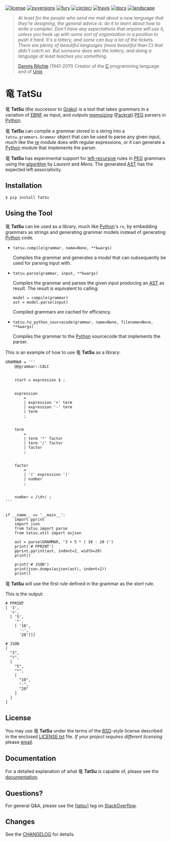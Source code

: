 [![license](https://img.shields.io/badge/license-BSD-blue.svg)](https://raw.githubusercontent.com/neogeny/tatsu/master/LICENSE.txt) [![pyversions](https://img.shields.io/pypi/pyversions/tatsu.svg)](https://pypi.python.org/pypi/tatsu) [![fury](https://badge.fury.io/py/tatsu.svg)](https://badge.fury.io/py/tatsu) [![circleci](https://circleci.com/gh/neogeny/TatSu.svg?style=shield)](https://circleci.com/gh/neogeny/TatSu) [![travis](https://secure.travis-ci.org/neogeny/TatSu.svg)](http://travis-ci.org/neogeny/TatSu) [![docs](https://readthedocs.org/projects/tatsu/badge/?version=stable)](http://tatsu.readthedocs.io/en/stable/) [![landscape](https://landscape.io/github/apalala/TatSu/master/landscape.png)](https://landscape.io/github/apalala/TatSu/master)

> *At least for the people who send me mail about a new language that they\'re designing, the general advice is: do it to learn about how to write a compiler. Don\'t have any expectations that anyone will use it, unless you hook up with some sort of organization in a position to push it hard. It\'s a lottery, and some can buy a lot of the tickets. There are plenty of beautiful languages (more beautiful than C) that didn\'t catch on. But someone does win the lottery, and doing a language at least teaches you something.*
>
> [Dennis Ritchie](http://en.wikipedia.org/wiki/Dennis_Ritchie) (1941-2011) Creator of the [C](http://en.wikipedia.org/wiki/C_language) programming language and of [Unix](http://en.wikipedia.org/wiki/Unix)

竜 **TatSu**
============

竜 **TatSu** (the successor to [Grako](https://bitbucket.org/neogeny/grako/)) is a tool that takes grammars in a variation of [EBNF](http://en.wikipedia.org/wiki/Ebnf) as input, and outputs [memoizing](http://en.wikipedia.org/wiki/Memoization) ([Packrat](http://bford.info/packrat/)) [PEG](http://en.wikipedia.org/wiki/Parsing_expression_grammar) parsers in [Python](http://python.org).

竜 **TatSu** can compile a grammar stored in a string into a `tatsu.grammars.Grammar` object that can be used to parse any given input, much like the [re](https://docs.python.org/3.7/library/re.html) module does with regular expressions, or it can generate a [Python](http://python.org) module that implements the parser.

竜 **TatSu** has experimental support for [left-recursive](https://en.wikipedia.org/wiki/Left_recursion) rules in [PEG](http://en.wikipedia.org/wiki/Parsing_expression_grammar) grammars using the [algorithm](http://norswap.com/pubs/sle2016.pdf) by *Laurent* and *Mens*. The generated [AST](http://en.wikipedia.org/wiki/Abstract_syntax_tree) has the expected left associativity.

Installation
------------

``` {.sourceCode .bash}
$ pip install TatSu
```

Using the Tool
--------------

竜 **TatSu** can be used as a library, much like [Python](http://python.org)\'s `re`, by embedding grammars as strings and generating grammar models instead of generating [Python](http://python.org) code.

-   `tatsu.compile(grammar, name=None, **kwargs)`

    Compiles the grammar and generates a *model* that can subsequently be used for parsing input with.

-   `tatsu.parse(grammar, input, **kwargs)`

    Compiles the grammar and parses the given input producing an [AST](http://en.wikipedia.org/wiki/Abstract_syntax_tree) as result. The result is equivalent to calling:

        model = compile(grammar)
        ast = model.parse(input)

    Compiled grammars are cached for efficiency.

-   `tatsu.to_python_sourcecode(grammar, name=None, filename=None, **kwargs)`

    Compiles the grammar to the [Python](http://python.org) sourcecode that implements the parser.

This is an example of how to use 竜 **TatSu** as a library:

``` {.sourceCode .python}
GRAMMAR = '''
    @@grammar::CALC


    start = expression $ ;


    expression
        =
        | expression '+' term
        | expression '-' term
        | term
        ;


    term
        =
        | term '*' factor
        | term '/' factor
        | factor
        ;


    factor
        =
        | '(' expression ')'
        | number
        ;


    number = /\d+/ ;
'''


if __name__ == '__main__':
    import pprint
    import json
    from tatsu import parse
    from tatsu.util import asjson

    ast = parse(GRAMMAR, '3 + 5 * ( 10 - 20 )')
    print('# PPRINT')
    pprint.pprint(ast, indent=2, width=20)
    print()

    print('# JSON')
    print(json.dumps(asjson(ast), indent=2))
    print()
```

竜 **TatSu** will use the first rule defined in the grammar as the *start* rule.

This is the output:

``` {.sourceCode .console}
# PPRINT
[ '3',
  '+',
  [ '5',
    '*',
    [ '10',
      '-',
      '20']]]

# JSON
[
  "3",
  "+",
  [
    "5",
    "*",
    [
      "10",
      "-",
      "20"
    ]
  ]
]
```

License
-------

You may use 竜 **TatSu** under the terms of the [BSD](http://en.wikipedia.org/wiki/BSD_licenses#2-clause_license_.28.22Simplified_BSD_License.22_or_.22FreeBSD_License.22.29)-style license described in the enclosed [LICENSE.txt](LICENSE.txt) file. *If your project requires different licensing* please [email](mailto:apalala@gmail.com).

Documentation
-------------

For a detailed explanation of what 竜 **TatSu** is capable of, please see the [documentation](http://tatsu.readthedocs.io/).

Questions?
----------

For general Q&A, please use the [\[tatsu\]](https://stackoverflow.com/tags/tatsu/info) tag on [StackOverflow](http://stackoverflow.com/tags/tatsu/info).

Changes
-------

See the [CHANGELOG](https://github.com/neogeny/TatSu/releases) for details.
